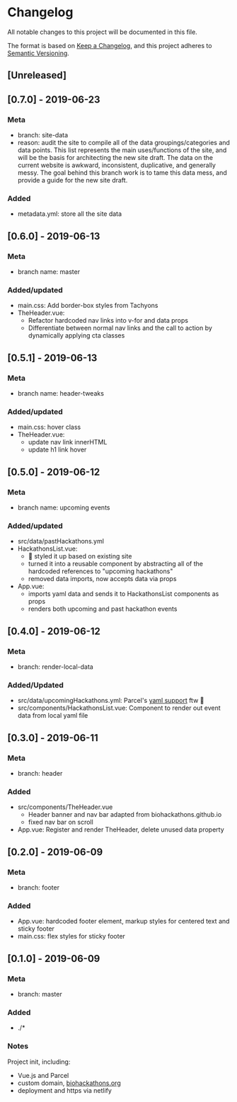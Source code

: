 # Changelog

All notable changes to this project will be documented in this file.

The format is based on [Keep a Changelog](https://keepachangelog.com/en/1.0.0/), and this project adheres to [Semantic Versioning](https://semver.org/spec/v2.0.0.html).

## [Unreleased]

## [0.7.0] - 2019-06-23

### Meta

- branch: site-data
- reason: audit the site to compile all of the data groupings/categories and data points. This list represents the main uses/functions of the site, and will be the basis for architecting the new site draft. The data on the current website is awkward, inconsistent, duplicative, and generally messy. The goal behind this branch work is to tame this data mess, and provide a guide for the new site draft.

### Added

- metadata.yml: store all the site data

## [0.6.0] - 2019-06-13

### Meta

- branch name: master

### Added/updated

- main.css: Add border-box styles from Tachyons
- TheHeader.vue:
  - Refactor hardcoded nav links into v-for and data props
  - Differentiate between normal nav links and the call to action by dynamically applying cta classes

## [0.5.1] - 2019-06-13

### Meta

- branch name: header-tweaks

### Added/updated

- main.css: hover class
- TheHeader.vue:
  - update nav link innerHTML
  - update h1 link hover

## [0.5.0] - 2019-06-12

### Meta

- branch name: upcoming events

### Added/updated

- src/data/pastHackathons.yml
- HackathonsList.vue:
  - 💅 styled it up based on existing site
  - turned it into a reusable component by abstracting all of the hardcoded references to "upcoming hackathons"
  - removed data imports, now accepts data via props
- App.vue:
  - imports yaml data and sends it to HackathonsList components as props
  - renders both upcoming and past hackathon events

## [0.4.0] - 2019-06-12

### Meta

- branch: render-local-data

### Added/Updated

- src/data/upcomingHackathons.yml: Parcel's [yaml support](https://parceljs.org/yaml.html) ftw 🎉
- src/components/HackathonsList.vue: Component to render out event data from local yaml file

## [0.3.0] - 2019-06-11

### Meta

- branch: header

### Added

- src/components/TheHeader.vue
  - Header banner and nav bar adapted from biohackathons.github.io
  - fixed nav bar on scroll
- App.vue: Register and render TheHeader, delete unused data property

## [0.2.0] - 2019-06-09

### Meta

- branch: footer

### Added

- App.vue: hardcoded footer element, markup styles for centered text and sticky footer
- main.css: flex styles for sticky footer

## [0.1.0] - 2019-06-09

### Meta

- branch: master

### Added

- ./\*

### Notes

Project init, including:

- Vue.js and Parcel
- custom domain, [biohackathons.org](https://biohackathons.org)
- deployment and https via netlify
